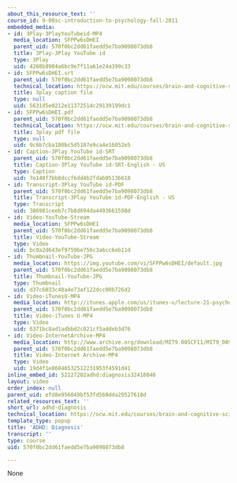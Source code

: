 ```yaml
---
about_this_resource_text: ''
course_id: 9-00sc-introduction-to-psychology-fall-2011
embedded_media:
- id: 3Play-3PlayYouTubeid-MP4
  media_location: SFPPw6sDHEI
  parent_uid: 570f0bc2dd61faedd5e7ba9098073db8
  title: 3Play-3Play YouTube id
  type: 3Play
  uid: 4268b8904a6bc9e7f11a61e24a399c33
- id: SFPPw6sDHEI.srt
  parent_uid: 570f0bc2dd61faedd5e7ba9098073db8
  technical_location: https://ocw.mit.edu/courses/brain-and-cognitive-sciences/9-00sc-introduction-to-psychology-fall-2011/psychopathology-ii/adhd-diagnosis/SFPPw6sDHEI.srt
  title: 3play caption file
  type: null
  uid: 5631d5e0212e11372514c29139199dc1
- id: SFPPw6sDHEI.pdf
  parent_uid: 570f0bc2dd61faedd5e7ba9098073db8
  technical_location: https://ocw.mit.edu/courses/brain-and-cognitive-sciences/9-00sc-introduction-to-psychology-fall-2011/psychopathology-ii/adhd-diagnosis/SFPPw6sDHEI.pdf
  title: 3play pdf file
  type: null
  uid: 9c6b7cba180bc5d5187e9ca4e16052e5
- id: Caption-3Play YouTube id-SRT
  parent_uid: 570f0bc2dd61faedd5e7ba9098073db8
  title: Caption-3Play YouTube id-SRT-English - US
  type: Caption
  uid: 7e148f7bb8dccf6dd4b2fdab05136618
- id: Transcript-3Play YouTube id-PDF
  parent_uid: 570f0bc2dd61faedd5e7ba9098073db8
  title: Transcript-3Play YouTube id-PDF-English - US
  type: Transcript
  uid: 386981ceeb7c7b8d694da4493661598d
- id: Video-YouTube-Stream
  media_location: SFPPw6sDHEI
  parent_uid: 570f0bc2dd61faedd5e7ba9098073db8
  title: Video-YouTube-Stream
  type: Video
  uid: bc0a2d643ef9759be756c3a6cc6eb11d
- id: Thumbnail-YouTube-JPG
  media_location: https://img.youtube.com/vi/SFPPw6sDHEI/default.jpg
  parent_uid: 570f0bc2dd61faedd5e7ba9098073db8
  title: Thumbnail-YouTube-JPG
  type: Thumbnail
  uid: d37c6033c48a4e73af122dcc00b726d2
- id: Video-iTunesU-MP4
  media_location: http://itunes.apple.com/us/itunes-u/lecture-21-psychopathology/id501335817?i=111090563
  parent_uid: 570f0bc2dd61faedd5e7ba9098073db8
  title: Video-iTunes U-MP4
  type: Video
  uid: 6371bc8ad1adbbd2c021cf5addeb3d76
- id: Video-InternetArchive-MP4
  media_location: http://www.archive.org/download/MIT9.00SCF11/MIT9_00SCF11_lec21_300k.mp4
  parent_uid: 570f0bc2dd61faedd5e7ba9098073db8
  title: Video-Internet Archive-MP4
  type: Video
  uid: 19d4f1e86046532512231953f4591d41
inline_embed_id: 52127202adhd:diagnosis32418046
layout: video
order_index: null
parent_uid: efd8e956049bf53fd560dda29527618d
related_resources_text: ''
short_url: adhd-diagnosis
technical_location: https://ocw.mit.edu/courses/brain-and-cognitive-sciences/9-00sc-introduction-to-psychology-fall-2011/psychopathology-ii/adhd-diagnosis
template_type: popup
title: 'ADHD: Diagnosis'
transcript: ''
type: course
uid: 570f0bc2dd61faedd5e7ba9098073db8

---
```

None